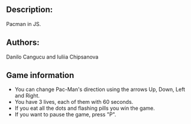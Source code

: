 ## Description:

Pacman in JS.

## Authors:

Danilo Cangucu and Iuliia Chipsanova

## Game information

- You can change Pac-Man's direction using the arrows Up, Down, Left and Right.
- You have 3 lives, each of them with 60 seconds.
- If you eat all the dots and flashing pills you win the game.
- If you want to pause the game, press "P".

